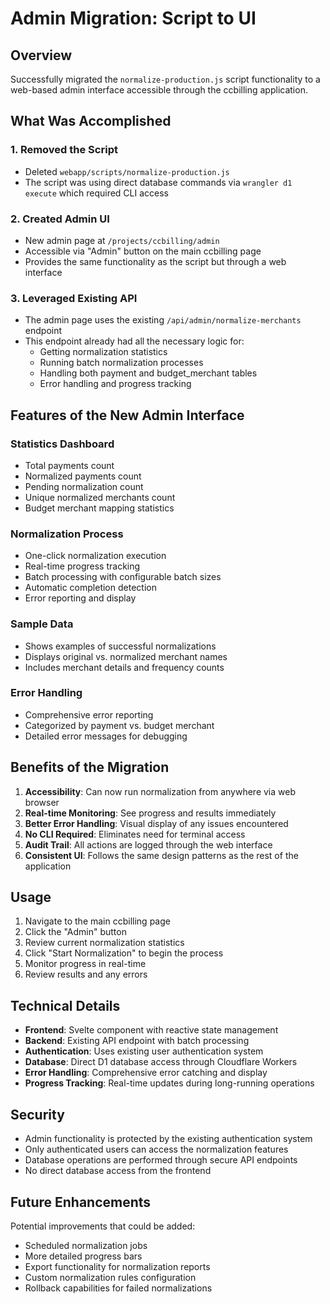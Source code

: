 # Admin Migration: Script to UI

## Overview
Successfully migrated the `normalize-production.js` script functionality to a web-based admin interface accessible through the ccbilling application.

## What Was Accomplished

### 1. Removed the Script
- Deleted `webapp/scripts/normalize-production.js`
- The script was using direct database commands via `wrangler d1 execute` which required CLI access

### 2. Created Admin UI
- New admin page at `/projects/ccbilling/admin`
- Accessible via "Admin" button on the main ccbilling page
- Provides the same functionality as the script but through a web interface

### 3. Leveraged Existing API
- The admin page uses the existing `/api/admin/normalize-merchants` endpoint
- This endpoint already had all the necessary logic for:
  - Getting normalization statistics
  - Running batch normalization processes
  - Handling both payment and budget_merchant tables
  - Error handling and progress tracking

## Features of the New Admin Interface

### Statistics Dashboard
- Total payments count
- Normalized payments count
- Pending normalization count
- Unique normalized merchants count
- Budget merchant mapping statistics

### Normalization Process
- One-click normalization execution
- Real-time progress tracking
- Batch processing with configurable batch sizes
- Automatic completion detection
- Error reporting and display

### Sample Data
- Shows examples of successful normalizations
- Displays original vs. normalized merchant names
- Includes merchant details and frequency counts

### Error Handling
- Comprehensive error reporting
- Categorized by payment vs. budget merchant
- Detailed error messages for debugging

## Benefits of the Migration

1. **Accessibility**: Can now run normalization from anywhere via web browser
2. **Real-time Monitoring**: See progress and results immediately
3. **Better Error Handling**: Visual display of any issues encountered
4. **No CLI Required**: Eliminates need for terminal access
5. **Audit Trail**: All actions are logged through the web interface
6. **Consistent UI**: Follows the same design patterns as the rest of the application

## Usage

1. Navigate to the main ccbilling page
2. Click the "Admin" button
3. Review current normalization statistics
4. Click "Start Normalization" to begin the process
5. Monitor progress in real-time
6. Review results and any errors

## Technical Details

- **Frontend**: Svelte component with reactive state management
- **Backend**: Existing API endpoint with batch processing
- **Authentication**: Uses existing user authentication system
- **Database**: Direct D1 database access through Cloudflare Workers
- **Error Handling**: Comprehensive error catching and display
- **Progress Tracking**: Real-time updates during long-running operations

## Security

- Admin functionality is protected by the existing authentication system
- Only authenticated users can access the normalization features
- Database operations are performed through secure API endpoints
- No direct database access from the frontend

## Future Enhancements

Potential improvements that could be added:
- Scheduled normalization jobs
- More detailed progress bars
- Export functionality for normalization reports
- Custom normalization rules configuration
- Rollback capabilities for failed normalizations
